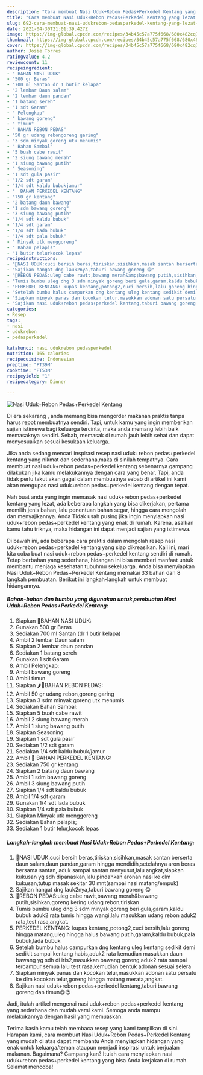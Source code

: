 ```yaml
---
description: "Cara membuat Nasi Uduk+Rebon Pedas+Perkedel Kentang yang lezat dan Mudah Dibuat"
title: "Cara membuat Nasi Uduk+Rebon Pedas+Perkedel Kentang yang lezat dan Mudah Dibuat"
slug: 692-cara-membuat-nasi-udukrebon-pedasperkedel-kentang-yang-lezat-dan-mudah-dibuat
date: 2021-04-30T21:01:39.427Z
image: https://img-global.cpcdn.com/recipes/34b45c57a775f668/680x482cq70/nasi-udukrebon-pedasperkedel-kentang-foto-resep-utama.jpg
thumbnail: https://img-global.cpcdn.com/recipes/34b45c57a775f668/680x482cq70/nasi-udukrebon-pedasperkedel-kentang-foto-resep-utama.jpg
cover: https://img-global.cpcdn.com/recipes/34b45c57a775f668/680x482cq70/nasi-udukrebon-pedasperkedel-kentang-foto-resep-utama.jpg
author: Josie Torres
ratingvalue: 4.2
reviewcount: 11
recipeingredient:
- " BAHAN NASI UDUK"
- "500 gr Beras"
- "700 ml Santan dr 1 butir kelapa"
- "2 lembar Daun salam"
- "2 lembar daun pandan"
- "1 batang sereh"
- "1 sdt Garam"
- " Pelengkap"
- " bawang goreng"
- " timun"
- " BAHAN REBON PEDAS"
- "50 gr udang rebongoreng garing"
- "3 sdm minyak goreng utk menumis"
- " Bahan Sambal"
- "5 buah cabe rawit"
- "2 siung bawang merah"
- "1 siung bawang putih"
- " Seasoning"
- "1 sdt gula pasir"
- "1/2 sdt garam"
- "1/4 sdt kaldu bubukjamur"
- "  BAHAN PERKEDEL KENTANG"
- "750 gr kentang"
- "2 batang daun bawang"
- "1 sdm bawang goreng"
- "3 siung bawang putih"
- "1/4 sdt kaldu bubuk"
- "1/4 sdt garam"
- "1/4 sdt lada bubuk"
- "1/4 sdt pala bubuk"
- " Minyak utk menggoreng"
- " Bahan pelapis"
- "1 butir telurkocok lepas"
recipeinstructions:
- "🍚NASI UDUK:cuci bersih beras,tiriskan,sisihkan,masak santan berserta daun salam,daun pandan,garam hingga mendidih,setelahnya aron beras bersama santan, aduk sampai santan menyusut,lalu angkat,siapkan kukusan yg sdh dipanaskan,lalu pindahkan aronan nasi ke dlm kukusan,tutup masak sekitar 30 mnt(sampai nasi matang/empuk)"
- "Sajikan hangat dng lauk2nya,taburi bawang goreng 😋"
- "🍤REBON PEDAS:uleg cabe rawit,bawang merah&amp;bawang putih,sisihkan,goreng kering udang rebon,tiriskan"
- "Tumis bumbu uleg dng 3 sdm minyak goreng beri gula,garam,kaldu bubuk aduk2 rata tumis hingga wangi,lalu masukkan udang rebon aduk2 rata,test rasa,angkat."
- "PERKEDEL KENTANG: kupas kentang,potong2,cuci bersih,lalu goreng hingga matang,uleg hingga halus bawang putih,garam,kaldu bubuk,pala bubuk,lada bubuk"
- "Setelah bumbu halus campurkan dng kentang uleg kentang sedikit demi sedikit sampai kentang habis,aduk2 rata kemudian masukkan daun bawang yg sdh di iris2,masukkan bawang goreng,aduk2 rata sampai tercampur semua lalu test rasa,kemudian bentuk adonan sesuai selera"
- "Siapkan minyak panas dan kocokan telur,masukkan adonan satu persatu ke dlm kocokan telur,goreng hingga matang merata,angkat."
- "Sajikan nasi uduk+rebon pedas+perkedel kentang,taburi bawang goreng dan timun😋😍"
categories:
- Resep
tags:
- nasi
- udukrebon
- pedasperkedel

katakunci: nasi udukrebon pedasperkedel 
nutrition: 165 calories
recipecuisine: Indonesian
preptime: "PT39M"
cooktime: "PT53M"
recipeyield: "1"
recipecategory: Dinner

---
```



![Nasi Uduk+Rebon Pedas+Perkedel Kentang](https://img-global.cpcdn.com/recipes/34b45c57a775f668/680x482cq70/nasi-udukrebon-pedasperkedel-kentang-foto-resep-utama.jpg)

Di era  sekarang , anda memang bisa mengorder makanan praktis tanpa harus repot membuatnya sendiri. Tapi, untuk kamu yang ingin memberikan sajian istimewa bagi keluarga tercinta, maka anda memang lebih baik memasaknya sendiri. Sebab, memasak di rumah jauh lebih sehat dan dapat menyesuaikan sesuai kesukaan keluarga.

Jika anda sedang mencari inspirasi resep nasi uduk+rebon pedas+perkedel kentang yang nikmat dan sederhana,maka di sinilah tempatnya. Cara membuat nasi uduk+rebon pedas+perkedel kentang  sebenarnya gampang dilakukan jika kamu melakukannya dengan cara yang benar. Tapi, anda tidak perlu takut akan gagal dalam membuatnya 
sebab di artikel ini kami akan mengupas nasi uduk+rebon pedas+perkedel kentang dengan tepat.  



Nah buat anda yang ingin memasak nasi uduk+rebon pedas+perkedel kentang yang lezat, ada beberapa langkah yang bisa dikerjakan, pertama memilih jenis bahan, lalu penentuan bahan segar, hingga cara mengolah dan menyajikannya. Anda Tidak usah pusing jika ingin menyiapkan nasi uduk+rebon pedas+perkedel kentang yang enak di rumah. Karena, asalkan kamu  tahu triknya, maka hidangan ini dapat menjadi sajian yang istimewa.

Di bawah ini, ada beberapa cara praktis  dalam mengolah resep nasi uduk+rebon pedas+perkedel kentang yang siap dikreasikan. Kali ini, mari kita coba buat nasi uduk+rebon pedas+perkedel kentang sendiri di rumah. Tetap berbahan yang sederhana, hidangan ini bisa memberi manfaat untuk membantu menjaga kesehatan tubuhmu sekeluarga. Anda bisa menyiapkan Nasi Uduk+Rebon Pedas+Perkedel Kentang memakai 33 bahan dan 8 langkah pembuatan. Berikut ini langkah-langkah untuk membuat hidangannya.

<!--inarticleads1-->

##### Bahan-bahan dan bumbu yang digunakan untuk pembuatan Nasi Uduk+Rebon Pedas+Perkedel Kentang:

1. Siapkan  🍚BAHAN NASI UDUK:
1. Gunakan 500 gr Beras
1. Sediakan 700 ml Santan (dr 1 butir kelapa)
1. Ambil 2 lembar Daun salam
1. Siapkan 2 lembar daun pandan
1. Sediakan 1 batang sereh
1. Gunakan 1 sdt Garam
1. Ambil  Pelengkap:
1. Ambil  bawang goreng
1. Ambil  timun
1. Siapkan  🌶🍤BAHAN REBON PEDAS:
1. Ambil 50 gr udang rebon,goreng garing
1. Siapkan 3 sdm minyak goreng utk menumis
1. Sediakan  Bahan Sambal:
1. Siapkan 5 buah cabe rawit
1. Ambil 2 siung bawang merah
1. Ambil 1 siung bawang putih
1. Siapkan  Seasoning:
1. Siapkan 1 sdt gula pasir
1. Sediakan 1/2 sdt garam
1. Sediakan 1/4 sdt kaldu bubuk/jamur
1. Ambil  🍠 BAHAN PERKEDEL KENTANG:
1. Sediakan 750 gr kentang
1. Siapkan 2 batang daun bawang
1. Ambil 1 sdm bawang goreng
1. Ambil 3 siung bawang putih
1. Siapkan 1/4 sdt kaldu bubuk
1. Ambil 1/4 sdt garam
1. Gunakan 1/4 sdt lada bubuk
1. Siapkan 1/4 sdt pala bubuk
1. Siapkan  Minyak utk menggoreng
1. Sediakan  Bahan pelapis;
1. Sediakan 1 butir telur,kocok lepas




<!--inarticleads2-->

##### Langkah-langkah membuat Nasi Uduk+Rebon Pedas+Perkedel Kentang:

1. 🍚NASI UDUK:cuci bersih beras,tiriskan,sisihkan,masak santan berserta daun salam,daun pandan,garam hingga mendidih,setelahnya aron beras bersama santan, aduk sampai santan menyusut,lalu angkat,siapkan kukusan yg sdh dipanaskan,lalu pindahkan aronan nasi ke dlm kukusan,tutup masak sekitar 30 mnt(sampai nasi matang/empuk)
1. Sajikan hangat dng lauk2nya,taburi bawang goreng 😋
1. 🍤REBON PEDAS:uleg cabe rawit,bawang merah&amp;bawang putih,sisihkan,goreng kering udang rebon,tiriskan
1. Tumis bumbu uleg dng 3 sdm minyak goreng beri gula,garam,kaldu bubuk aduk2 rata tumis hingga wangi,lalu masukkan udang rebon aduk2 rata,test rasa,angkat.
1. PERKEDEL KENTANG: kupas kentang,potong2,cuci bersih,lalu goreng hingga matang,uleg hingga halus bawang putih,garam,kaldu bubuk,pala bubuk,lada bubuk
1. Setelah bumbu halus campurkan dng kentang uleg kentang sedikit demi sedikit sampai kentang habis,aduk2 rata kemudian masukkan daun bawang yg sdh di iris2,masukkan bawang goreng,aduk2 rata sampai tercampur semua lalu test rasa,kemudian bentuk adonan sesuai selera
1. Siapkan minyak panas dan kocokan telur,masukkan adonan satu persatu ke dlm kocokan telur,goreng hingga matang merata,angkat.
1. Sajikan nasi uduk+rebon pedas+perkedel kentang,taburi bawang goreng dan timun😋😍




Jadi, itulah artikel mengenai  nasi uduk+rebon pedas+perkedel kentang  yang sederhana dan mudah versi kami. Semoga anda mampu melakukannya dengan hasil yang memuaskan. 

Terima kasih kamu telah membaca resep yang kami tampilkan di sini. Harapan kami, cara membuat  Nasi Uduk+Rebon Pedas+Perkedel Kentang yang mudah di atas dapat membantu Anda menyiapkan hidangan yang enak untuk keluarga/teman ataupun menjadi inspirasi untuk berjualan makanan. Bagaimana? Gampang kan? Itulah cara menyiapkan nasi uduk+rebon pedas+perkedel kentang yang bisa Anda kerjakan di rumah. Selamat mencoba!

